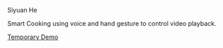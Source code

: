 Siyuan He

Smart Cooking using voice and hand gesture to control video playback.

[Temporary Demo](https://www.youtube.com/watch?v=sFNb7HbCxKU)